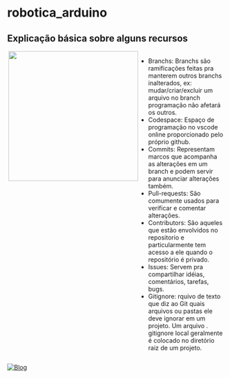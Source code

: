 # robotica_arduino

## Explicação básica sobre alguns recursos
<div style="display: flex; align_items:center;">
  <img align="right" width="300" height="300" src="">
  <p style="align: center; display: inline">
    
  - Branchs: Branchs são ramificações feitas pra manterem outros branchs inalterados, ex: mudar/criar/excluir um arquivo no branch programação não afetará os outros.
  - Codespace: Espaço de programação no vscode online proporcionado pelo próprio github.
  - Commits: Representam marcos que acompanha as alterações em um branch e podem servir para anunciar alterações também.
  - Pull-requests: São comumente usados para verificar e comentar alterações.
  - Contributors: São aqueles que estão envolvidos no repositorio e particularmente tem acesso a ele quando o repositório é privado.
  - Issues: Servem pra compartilhar idéias, comentários, tarefas, bugs.
  - Gitignore: rquivo de texto que diz ao Git quais arquivos ou pastas ele deve ignorar em um projeto. Um arquivo . gitignore local geralmente é colocado no diretório raiz de um projeto.
  </p>
</div>

[![Blog](https://img.shields.io/badge/Python-14354C?style=for-the-badge&logo=python&logoColor=white)]([https://](https://github.com/M4y-D4y-23h/Linguagens))
